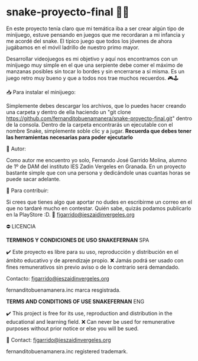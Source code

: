 # snake-proyecto-final 🐍🍎

En este proyecto tenía claro que mi temática iba a ser crear algún tipo de minijuego, estuve pensando en 
juegos que me recordaran a mi infancia y me acordé del snake. El típico juego que todos los jóvenes de 
ahora jugábamos en el móvil ladrillo de nuestro primo mayor.

Desarrollar videojuegos es mi objetivo y aquí nos encontramos con un minijuego muy simple en el que una
serpiente debe comer el máximo de manzanas posibles sin tocar lo bordes y sin encerrarse a sí misma.
Es un juego retro muy bueno y que a todos nos trae muchos recuerdos. 🎮🕹️


📥 Para instalar el minijuego:

Simplemente debes descargar los archivos, que lo puedes hacer creando una carpeta y dentro de ella haciendo
un "git clone https://github.com/fernanditobuenamanera/snake-proyecto-final.git" dentro de la consola.
Dentro de la carpeta encontrarás un ejecutable con el nombre Snake, simplemente soble clic y a jugar.
**Recuerda que debes tener las herramientas necesarias para poder ejecutarlo**

📝 Autor:

Como autor me encuentro yo solo, Fernando José Garrido Molina, alumno de 1º de DAM del instituto IES Zadin
Vergeles en Granada. En un proyecto bastante simple que con una persona y dedicándole unas cuantas horas
se puede sacar adelante.

💭 Para contribuir: 

Si crees que tienes algo que aportar no dudes en escribirme un correo en el que no tardaré mucho en
contestar. Quién sabe, quizás podamos publicarlo en la PlayStore :D.
📩 fjgarrido@ieszaidinvergeles.org

⛔ LICENCIA

**TERMINOS Y CONDICIONES DE USO SNAKEFERNAN** SPA

✔️ Este proyecto es libre para su uso, reproducción y distribución en el ámbito educativo y de aprendizaje propio. ❌ Jamás podrá ser usado
con fines remunerativos sin previo aviso o de lo contrario será demandado.

Contacto: fjgarrido@ieszaidinvergeles.org

fernanditobuenamanera.inc marca resgistrada.


**TERMS AND CONDITIONS OF USE SNAKEFERNAN** ENG

✔️ This project is free for its use, reproduction and distribution in the educational and learning field. ❌ Can never be used
for remunerative purposes without prior notice or else you will be sued.

📩 Contact: fjgarrido@ieszaidinvergeles.org

fernanditobuenamanera.inc registered trademark.





